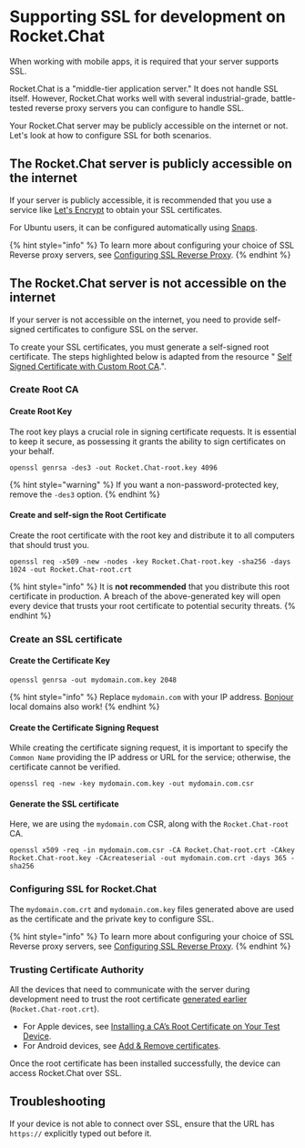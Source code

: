 # Supporting SSL for development on Rocket.Chat

When working with mobile apps, it is required that your server supports SSL.

Rocket.Chat is a "middle-tier application server." It does not handle SSL itself. However, Rocket.Chat works well with several industrial-grade, battle-tested reverse proxy servers you can configure to handle SSL.

Your Rocket.Chat server may be publicly accessible on the internet or not. Let's look at how to configure SSL for both scenarios.

## The Rocket.Chat server is publicly accessible on the internet

If your server is publicly accessible, it is recommended that you use a service like [Let's Encrypt](https://letsencrypt.org/) to obtain your SSL certificates.

For Ubuntu users, it can be configured automatically using [Snaps](https://docs.rocket.chat/deploy/prepare-for-your-deployment/rapid-deployment-methods/snaps).

{% hint style="info" %}
To learn more about configuring your choice of SSL Reverse proxy servers, see [Configuring SSL Reverse Proxy](https://docs.rocket.chat/deploy/rocket.chat-environment-configuration/configuring-ssl-reverse-proxy).
{% endhint %}

## The Rocket.Chat server is not accessible on the internet

If your server is not accessible on the internet, you need to provide self-signed certificates to configure SSL on the server.

To create your SSL certificates,  you must generate a self-signed root certificate. The steps highlighted below is adapted from the resource " [Self Signed Certificate with Custom Root CA](https://gist.github.com/fntlnz/cf14feb5a46b2eda428e000157447309).".

### Create Root CA

#### Create Root Key

The root key plays a crucial role in signing certificate requests. It is essential to keep it secure, as possessing it grants the ability to sign certificates on your behalf.

```
openssl genrsa -des3 -out Rocket.Chat-root.key 4096
```

{% hint style="warning" %}
If you want a non-password-protected key, remove the `-des3` option.
{% endhint %}

#### Create and self-sign the Root Certificate

Create the root certificate with the root key and distribute it to all computers that should trust you.

```
openssl req -x509 -new -nodes -key Rocket.Chat-root.key -sha256 -days 1024 -out Rocket.Chat-root.crt
```

{% hint style="info" %}
It is **not recommended** that you distribute this root certificate in production. A breach of the above-generated key will open every device that trusts your root certificate to potential security threats.
{% endhint %}

### Create an SSL certificate

#### Create the Certificate Key

```
openssl genrsa -out mydomain.com.key 2048
```

{% hint style="info" %}
Replace `mydomain.com` with your IP address. [Bonjour](https://developer.apple.com/library/content/documentation/Cocoa/Conceptual/NetServices/Articles/about.html#//apple\_ref/doc/uid/TP40002458-SW1) local domains also work!
{% endhint %}

#### Create the Certificate Signing Request

While creating the certificate signing request, it is important to specify the `Common Name` providing the IP address or URL for the service; otherwise, the certificate cannot be verified.

```
openssl req -new -key mydomain.com.key -out mydomain.com.csr
```

#### Generate the SSL certificate

Here, we are using the `mydomain.com` CSR, along with the `Rocket.Chat-root` CA.

```
openssl x509 -req -in mydomain.com.csr -CA Rocket.Chat-root.crt -CAkey Rocket.Chat-root.key -CAcreateserial -out mydomain.com.crt -days 365 -sha256
```

### Configuring SSL for Rocket.Chat

The `mydomain.com.crt` and `mydomain.com.key` files generated above are used as the certificate and the private key to configure SSL.

{% hint style="info" %}
To learn more about configuring your choice of SSL Reverse proxy servers, see [Configuring SSL Reverse Proxy](https://docs.rocket.chat/deploy/rocket.chat-environment-configuration/configuring-ssl-reverse-proxy).
{% endhint %}

### Trusting Certificate Authority

All the devices that need to communicate with the server during development need to trust the root certificate [generated earlier](supporting-ssl-for-development-on-rocket.chat.md#create-and-self-sign-the-root-certificate) (`Rocket.Chat-root.crt`).

* For Apple devices, see [Installing a CA’s Root Certificate on Your Test Device](https://developer.apple.com/library/archive/qa/qa1948/\_index.html#//apple\_ref/doc/uid/DTS40017603-CH1-SECINSTALLING).
* For Android devices, see [Add & Remove certificates](https://support.google.com/nexus/answer/2844832?hl=en).

Once the root certificate has been installed successfully, the device can access Rocket.Chat over SSL.

## Troubleshooting

If your device is not able to connect over SSL, ensure that the URL has `https://` explicitly typed out before it.
